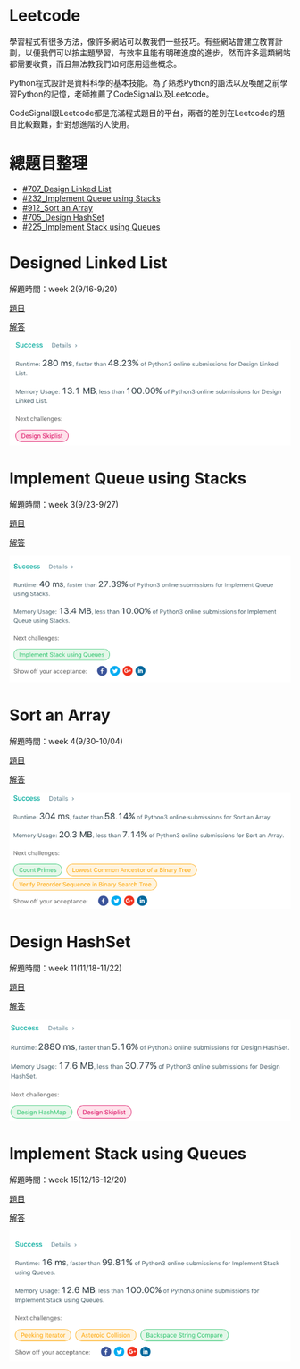 # Leetcode

學習程式有很多方法，像許多網站可以教我們一些技巧。有些網站會建立教育計劃，以便我們可以按主題學習，有效率且能有明確進度的進步，然而許多這類網站都需要收費，而且無法教我們如何應用這些概念。

Python程式設計是資料科學的基本技能。為了熟悉Python的語法以及喚醒之前學習Python的記憶，老師推薦了CodeSignal以及Leetcode。

CodeSignal跟Leetcode都是充滿程式題目的平台，兩者的差別在Leetcode的題目比較艱難，針對想進階的人使用。

# 總題目整理
- [#707_Design Linked List](#Designed-Linked-List)
- [#232_Implement Queue using Stacks](#Implement-Queue-using-Stacks )
- [#912_Sort an Array](#Sort-an-Array)
- [#705_Design HashSet](#Design-HashSet)
- [#225_Implement Stack using Queues](#Implement-Stack-using-Queues )

# Designed Linked List 

解題時間：week 2(9/16-9/20)

[題目](https://leetcode.com/problems/design-linked-list/)

[解答](https://github.com/pignini/as/blob/master/Leetcode/707_Design%20Linked%20List_06170129.py)

![](/image/Design%20Linked%20List.png)

# Implement Queue using Stacks 

解題時間：week 3(9/23-9/27)

[題目](https://leetcode.com/problems/implement-queue-using-stacks/)

[解答](https://github.com/pignini/as/blob/master/Leetcode/225_Implement%20Queue%20using%20Stacks_06170129.py)

![](/image/Implement%20Queue%20using%20Stacks.png)

# Sort an Array

解題時間：week 4(9/30-10/04)

[題目](https://leetcode.com/problems/sort-an-array/submissions/)

[解答](https://github.com/pignini/as/blob/master/Leetcode/912_Sort%20an%20Array_06170129.py)

![](/image/sort%20an%20array.png)

# Design HashSet

解題時間：week 11(11/18-11/22)

[題目](https://leetcode.com/problems/design-hashset/submissions/)

[解答](https://github.com/pignini/as/blob/master/Leetcode/705_Design%20HashSet_06170129.py)

![](/image/Design%20HashSet.png)

# Implement Stack using Queues 

解題時間：week 15(12/16-12/20)

[題目](https://leetcode.com/problems/implement-stack-using-queues/)

[解答](https://github.com/pignini/as/blob/master/Leetcode/225_Implement%20Stack%20using%20Queues_06170129.py)

![](/image/Implement%20Stack%20using%20Queues.png)
